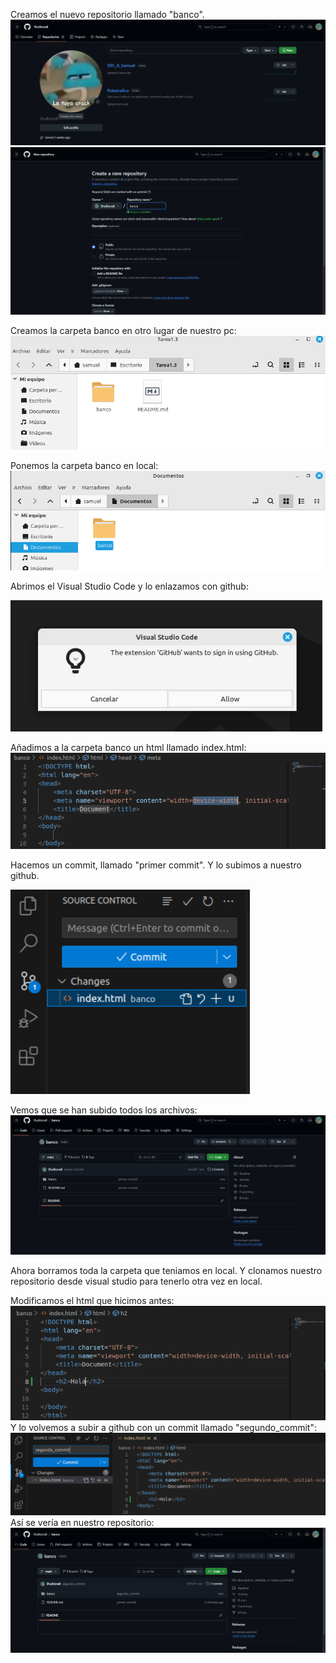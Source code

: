 Creamos el nuevo repositorio llamado "banco".
![](/Fotos/tarea1_3/1.png)
![](/Fotos/tarea1_3/2.png)

Creamos la carpeta banco en otro lugar de nuestro pc:
![](/Fotos/tarea1_3/3.png)

Ponemos la carpeta banco en local:
![](/Fotos/tarea1_3/4.png)

Abrimos el Visual Studio Code y lo enlazamos con github:

![](/Fotos/tarea1_3/5.png)

Añadimos a la carpeta banco un html llamado index.html:
![](/Fotos/tarea1_3/6.png)

Hacemos un commit, llamado "primer commit". Y lo subimos a nuestro github.

![](/Fotos/tarea1_3/7.png)

Vemos que se han subido todos los archivos:
![](/Fotos/tarea1_3/13.png)

Ahora borramos toda la carpeta que teniamos en local.
Y clonamos nuestro repositorio desde visual studio para tenerlo otra vez en local.

Modificamos el html que hicimos antes:
![](/Fotos/tarea1_3/9.png)
Y lo volvemos a subir a github con un commit llamado "segundo_commit":
![](/Fotos/tarea1_3/10.png)
Así se vería en nuestro repositorio:
![](/Fotos/tarea1_3/12.png)
